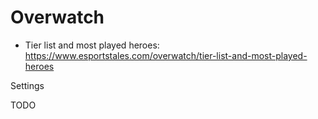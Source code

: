 # Overwatch

- Tier list and most played heroes: <https://www.esportstales.com/overwatch/tier-list-and-most-played-heroes>

Settings

TODO
